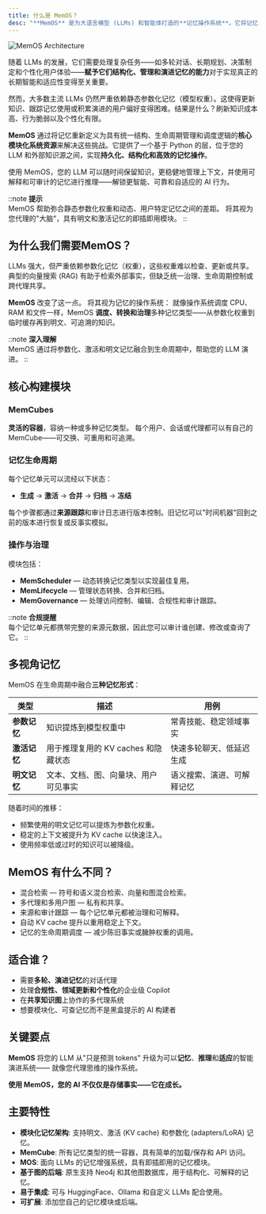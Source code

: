 ```yaml
---
title: 什么是 MemOS？
desc: "**MemOS** 是为大语言模型 (LLMs) 和智能体打造的**记忆操作系统**。它将记忆视为**可管理、调度和解释的一级资源**，而不是隐藏在模型权重内部的不透明层。"
---
```


![MemOS Architecture](https://statics.memtensor.com.cn/memos/memos-architecture.png)


随着 LLMs 的发展，它们需要处理复杂任务——如多轮对话、长期规划、决策制定和个性化用户体验——**赋予它们结构化、管理和演进记忆的能力**对于实现真正的长期智能和适应性变得至关重要。

然而，大多数主流 LLMs 仍然严重依赖静态参数化记忆（模型权重）。这使得更新知识、跟踪记忆使用或积累演进的用户偏好变得困难。结果是什么？刷新知识成本高、行为脆弱以及个性化有限。

**MemOS** 通过将记忆重新定义为具有统一结构、生命周期管理和调度逻辑的**核心模块化系统资源**来解决这些挑战。它提供了一个基于 Python 的层，位于您的 LLM 和外部知识源之间，实现**持久化、结构化和高效的记忆操作**。

使用 MemOS，您的 LLM 可以随时间保留知识，更稳健地管理上下文，并使用可解释和可审计的记忆进行推理——解锁更智能、可靠和自适应的 AI 行为。


::note
**提示**<br>  MemOS 帮助弥合静态参数化权重和动态、用户特定记忆之间的差距。
  将其视为您代理的"大脑"，具有明文和激活记忆的即插即用模块。
::

## 为什么我们需要MemOS？

LLMs 强大，但严重依赖参数化记忆（权重），这些权重难以检查、更新或共享。
典型的向量搜索 (RAG) 有助于检索外部事实，但缺乏统一治理、生命周期控制或跨代理共享。

**MemOS** 改变了这一点。
将其视为记忆的操作系统：
就像操作系统调度 CPU、RAM 和文件一样，MemOS **调度、转换和治理**多种记忆类型——从参数化权重到临时缓存再到明文、可追溯的知识。

::note
**深入理解**<br>  MemOS 通过将参数化、激活和明文记忆融合到生命周期中，帮助您的 LLM 演进。
::


## 核心构建模块
### MemCubes

**灵活的容器**，容纳一种或多种记忆类型。
每个用户、会话或代理都可以有自己的 MemCube——可交换、可重用和可追溯。

### 记忆生命周期

每个记忆单元可以流经以下状态：

- **生成** → **激活** → **合并** → **归档** → **冻结**

每个步骤都通过**来源跟踪**和审计日志进行版本控制。旧记忆可以"时间机器"回到之前的版本进行恢复或反事实模拟。


### 操作与治理

模块包括：

- **MemScheduler** — 动态转换记忆类型以实现最佳复用。
- **MemLifecycle** — 管理状态转换、合并和归档。
- **MemGovernance** — 处理访问控制、编辑、合规性和审计跟踪。


::note
**合规提醒**<br>    每个记忆单元都携带完整的来源元数据，因此您可以审计谁创建、修改或查询了它。
::


## 多视角记忆

MemOS 在生命周期中融合**三种记忆形式**：

| 类型           | 描述                                          | 用例                                       |
|----------------| ---------------------------------------------------- | ---------------------------------------------- |
| **参数记忆** | 知识提炼到模型权重中               | 常青技能、稳定领域事实          |
| **激活记忆** | 用于推理复用的 KV caches 和隐藏状态      | 快速多轮聊天、低延迟生成   |
| **明文记忆**  | 文本、文档、图、向量块、用户可见事实| 语义搜索、演进、可解释记忆  |

随着时间的推移：

- 频繁使用的明文记忆可以提炼为参数化权重。
- 稳定的上下文被提升为 KV cache 以快速注入。
- 使用频率低或过时的知识可以被降级。


## MemOS 有什么不同？

- 混合检索 — 符号和语义混合检索、向量和图混合检索。
- 多代理和多用户图 — 私有和共享。
- 来源和审计跟踪 — 每个记忆单元都被治理和可解释。
- 自动 KV cache 提升以重用稳定上下文。
- 记忆的生命周期调度 — 减少陈旧事实或臃肿权重的调用。


## 适合谁？

- 需要**多轮、演进记忆**的对话代理
- 处理**合规性、领域更新和个性化**的企业级 Copilot
- 在**共享知识图**上协作的多代理系统
- 想要模块化、可查记忆而不是黑盒提示的 AI 构建者

## 关键要点

**MemOS** 将您的 LLM 从"只是预测 tokens"
升级为可以**记忆**、**推理**和**适应**的智能演进系统——
就像您代理思维的操作系统。

**使用 MemOS，您的 AI 不仅仅是存储事实——它在成长。**

## 主要特性

- **模块化记忆架构**: 支持明文、激活 (KV cache) 和参数化 (adapters/LoRA) 记忆。
- **MemCube**: 所有记忆类型的统一容器，具有简单的加载/保存和 API 访问。
- **MOS**: 面向 LLMs 的记忆增强系统，具有即插即用的记忆模块。
- **基于图的后端**: 原生支持 Neo4j 和其他图数据库，用于结构化、可解释的记忆。
- **易于集成**: 可与 HuggingFace、Ollama 和自定义 LLMs 配合使用。
- **可扩展**: 添加您自己的记忆模块或后端。
